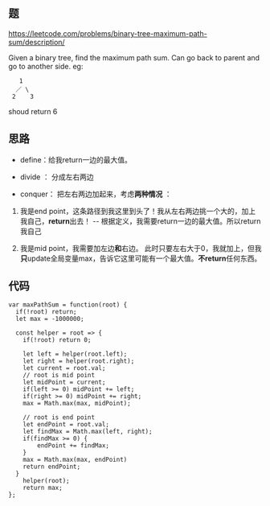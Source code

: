 ## 题

https://leetcode.com/problems/binary-tree-maximum-path-sum/description/

Given a binary tree, find the maximum path sum. Can go back to parent and go to another side. eg: 
```
   1
  ／ \
 2    3
```
shoud return 6 

## 思路

- define：给我return一边的最大值。

- divide ： 分成左右两边

- conquer： 把左右两边加起来，考虑**两种情况** ： 

1. 我是end point，这条路径到我这里到头了！我从左右两边挑一个大的，加上我自己，**return**出去！ -- 根据定义，我需要return一边的最大值。所以return我自己

2. 我是mid point，我需要加左边**和**右边。 此时只要左右大于0，我就加上，但我**只**update全局变量max，告诉它这里可能有一个最大值。**不return**任何东西。

## 代码

```
var maxPathSum = function(root) {
  if(!root) return;
  let max = -1000000;

  const helper = root => {
  	if(!root) return 0;
  	
  	let left = helper(root.left);
  	let right = helper(root.right);
  	let current = root.val; 
  	// root is mid point 
    let midPoint = current;
  	if(left >= 0) midPoint += left;
    if(right >= 0) midPoint += right;
    max = Math.max(max, midPoint);
      
  	// root is end point 
  	let endPoint = root.val;
  	let findMax = Math.max(left, right);
  	if(findMax >= 0) {
  		endPoint += findMax;
  	}
    max = Math.max(max, endPoint) 
  	return endPoint;
  }
    helper(root);
    return max;
};

```
